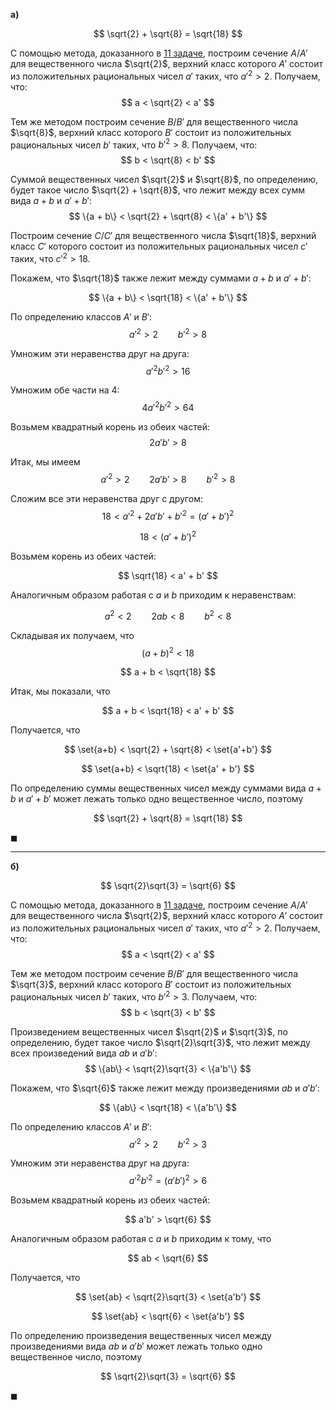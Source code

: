 **а)**

$$ \sqrt{2} + \sqrt{8} = \sqrt{18} $$

С помощью метода, доказанного в [11 задаче](/tasks/11), построим сечение $A/A'$ для вещественного числа $\sqrt{2}$, верхний класс которого $A'$ состоит из положительных рациональных чисел $a'$ таких, что $a'^2 > 2$.
Получаем, что:
$$ a < \sqrt{2} < a' $$

Тем же методом построим сечение $B/B'$ для вещественного числа $\sqrt{8}$, верхний класс которого $B'$ состоит из положительных рациональных чисел $b'$ таких, что $b'^2 > 8$.
Получаем, что:
$$ b < \sqrt{8} < b' $$

Суммой вещественных чисел $\sqrt{2}$ и $\sqrt{8}$, по определению, будет такое число $\sqrt{2} + \sqrt{8}$, что лежит между всех сумм вида $a+b$ и $a'+b'$:
$$ \{a + b\} < \sqrt{2} + \sqrt{8} < \{a' + b'\} $$

Построим сечение $C/C'$ для вещественного числа $\sqrt{18}$, верхний класс $C'$ которого состоит из положительных рациональных чисел $c'$ таких, что $c'^2 > 18$.

Покажем, что $\sqrt{18}$ также лежит между суммами $a+b$ и $a'+b'$:

$$ \{a + b\} < \sqrt{18} < \{a' + b'\} $$

По определению классов $A'$ и $B'$:
$$ a'^2 > 2 \qquad b'^2 > 8 $$

Умножим эти неравенства друг на друга:
$$ a'^2 b'^2 > 16 $$

Умножим обе части на $4$:
$$ 4a'^2 b'^2 > 64 $$

Возьмем квадратный корень из обеих частей:
$$ 2a'b' > 8 $$

Итак, мы имеем
$$ a'^2 > 2 \qquad 2a'b' > 8 \qquad b'^2 > 8 $$

Сложим все эти неравенства друг с другом:
$$ 18 < a'^2 + 2a'b' + b'^2 = (a' + b')^2 $$

$$ 18 < (a' + b')^2 $$

Возьмем корень из обеих частей:

$$ \sqrt{18} < a' + b' $$

Аналогичным образом работая с $a$ и $b$ приходим к неравенствам:

$$ a^2 < 2 \qquad 2ab < 8 \qquad b^2 < 8 $$

Складывая их получаем, что
$$ (a+b)^2 < 18 $$

$$ a + b < \sqrt{18} $$

Итак, мы показали, что

$$ a + b < \sqrt{18} < a' + b' $$

Получается, что

$$ \set{a+b} < \sqrt{2} + \sqrt{8} < \set{a'+b'} $$

$$ \set{a+b} < \sqrt{18} < \set{a' + b'} $$

По определению суммы вещественных чисел между суммами вида $a+b$ и $a'+b'$ может лежать только одно вещественное число, поэтому

$$ \sqrt{2} + \sqrt{8} = \sqrt{18} $$

$\blacksquare$

---

**б)**

$$ \sqrt{2}\sqrt{3} = \sqrt{6} $$

С помощью метода, доказанного в [11 задаче](/tasks/11), построим сечение $A/A'$ для вещественного числа $\sqrt{2}$, верхний класс которого $A'$ состоит из положительных рациональных чисел $a'$ таких, что $a'^2 > 2$.
Получаем, что:
$$ a < \sqrt{2} < a' $$

Тем же методом построим сечение $B/B'$ для вещественного числа $\sqrt{3}$, верхний класс которого $B'$ состоит из положительных рациональных чисел $b'$ таких, что $b'^2 > 3$.
Получаем, что:
$$ b < \sqrt{3} < b' $$

Произведением вещественных чисел $\sqrt{2}$ и $\sqrt{3}$, по определению, будет такое число $\sqrt{2}\sqrt{3}$, что лежит между всех произведений вида $ab$ и $a'b'$:
$$ \{ab\} < \sqrt{2}\sqrt{3} < \{a'b'\} $$

Покажем, что $\sqrt{6}$ также лежит между произведениями $ab$ и $a'b'$:

$$ \{ab\} < \sqrt{18} < \{a'b'\} $$

По определению классов $A'$ и $B'$:
$$ a'^2 > 2 \qquad b'^2 > 3 $$

Умножим эти неравенства друг на друга:
$$ a'^2 b'^2 = (a'b')^2 > 6 $$

Возьмем квадратный корень из обеих частей:

$$ a'b' > \sqrt{6} $$

Аналогичным образом работая с $a$ и $b$ приходим к тому, что

$$ ab < \sqrt{6} $$

Получается, что

$$ \set{ab} < \sqrt{2}\sqrt{3} < \set{a'b'} $$

$$ \set{ab} < \sqrt{6} < \set{a'b'} $$

По определению произведения вещественных чисел между произведениями вида $ab$ и $a'b'$ может лежать только одно вещественное число, поэтому

$$ \sqrt{2}\sqrt{3} = \sqrt{6} $$

$\blacksquare$